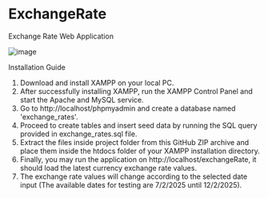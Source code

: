 # ExchangeRate

Exchange Rate Web Application

![image](https://github.com/user-attachments/assets/1886f63b-e6fe-48b6-8910-2c33590a090c)

Installation Guide
1. Download and install XAMPP on your local PC.
2. After successfully installing XAMPP, run the XAMPP Control Panel and start the Apache and MySQL service.
3. Go to http://localhost/phpmyadmin and create a database named 'exchange_rates'.
4. Proceed to create tables and insert seed data by running the SQL query provided in exchange_rates.sql file.
5. Extract the files inside project folder from this GitHub ZIP archive and place them inside the htdocs folder of your XAMPP installation directory.
6. Finally, you may run the application on http://localhost/exchangeRate, it should load the latest currency exchange rate values.
7. The exchange rate values will change according to the selected date input (The available dates for testing are 7/2/2025 until 12/2/2025).
